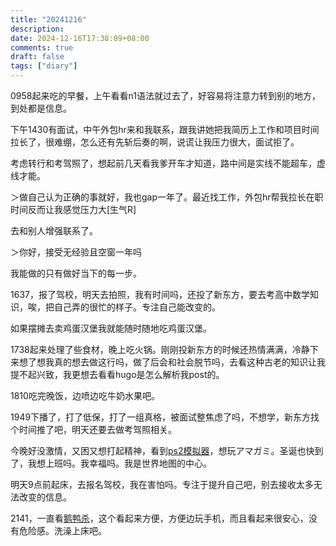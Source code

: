 ```yaml
---
title: "20241216"
description: 
date: 2024-12-16T17:38:09+08:00
comments: true
draft: false
tags: ["diary"]
---
```

0958起来吃的早餐，上午看看n1语法就过去了，好容易将注意力转到别的地方，到处都是信息。

下午1430有面试，中午外包hr来和我联系，跟我讲她把我简历上工作和项目时间拉长了，很难绷，怎么还有先斩后奏的啊，说谎让我压力很大，面试拒了。

考虑转行和考驾照了，想起前几天看我爹开车才知道，路中间是实线不能超车，虚线才能。

＞做自己认为正确的事就好，我也gap一年了。最近找工作，外包hr帮我拉长在职时间反而让我感觉压力大[生气R]

去和别人增强联系了。

＞你好，接受无经验且空窗一年吗

我能做的只有做好当下的每一步。

1637，报了驾校，明天去拍照，我有时间吗，还投了新东方，要去考高中数学知识，唉，把自己弄的很忙的样子。专注自己能改变的。

如果摆摊去卖鸡蛋汉堡我就能随时随地吃鸡蛋汉堡。

1738起来处理了些食材，晚上吃火锅。刚刚投新东方的时候还热情满满，冷静下来想了想我真的想去做这行吗，做了后会和社会脱节吗，去看这种古老的知识让我提不起兴致，我更想去看看hugo是怎么解析我post的。

1810吃完晚饭，边喷边吃牛奶水果吧。

1949下播了，打了低保，打了一组真格，被面试整焦虑了吗，不想学，新东方找个时间推了吧，明天还要去做考驾照相关。

今晚好没激情，又困又想打起精神，看到[ps2模拟器](https://github.com/PCSX2/pcsx2)，想玩アマガミ。圣诞也快到了，我想上班吗。我幸福吗。我是世界地图的中心。

明天9点前起床，去报名驾校，我在害怕吗。专注于提升自己吧，别去接收太多无法改变的信息。

2141，一直看[鹅鸭杀](https://live.bilibili.com/732)，这个看起来方便，方便边玩手机，而且看起来很安心，没有危险感。洗澡上床吧。